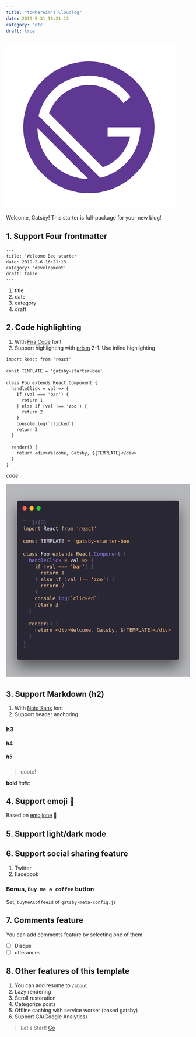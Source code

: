 ```yaml
---
title: "towhereim's Cloudlog"
date: 2019-5-31 16:21:13
category: 'etc'
draft: true
---
```


![](./images/hello.png)

Welcome, Gatsby! This starter is full-package for your new blog!

## 1. Support Four frontmatter

```
---
title: 'Welcome Bee starter'
date: 2019-2-6 16:21:13
category: 'development'
draft: false
---
```

1. title
2. date
3. category
4. draft

## 2. Code highlighting

1. With [Fira Code](https://github.com/tonsky/FiraCode) font
2. Support highlighting with [prism](https://github.com/PrismJS/prism)
   2-1. Use inline highlighting

```js{3}
import React from 'react'

const TEMPLATE = 'gatsby-starter-bee'

class Foo extends React.Component {
  handleClick = val => {
    if (val === 'bar') {
      return 1
    } else if (val !== 'zoo') {
      return 2
    }
    console.log(`clicked`)
    return 3
  }

  render() {
    return <div>Welcome, Gatsby, ${TEMPLATE}</div>
  }
}
```

_code_

![](./images/code_example.png)

## 3. Support Markdown (h2)

1. With [Noto Sans](https://fonts.google.com/specimen/Noto+Sans) font
2. Support header anchoring

### h3

#### h4

##### h5

> quote!

**bold** _italic_

## 4. Support emoji :rocket:

Based on [emojione](https://github.com/emojione/emojione) :pray:

## 5. Support light/dark mode

## 6. Support social sharing feature

1. Twitter
2. Facebook

### Bonus, `Buy me a coffee` button

Set, `buyMeACoffeeId` of `gatsby-meta-config.js`

## 7. Comments feature

You can add comments feature by selecting one of them.

- [ ] Disqus
- [ ] utterances

## 8. Other features of this template

1. You can add resume to `/about`
2. Lazy rendering
3. Scroll restoration
4. Categorize posts
5. Offline caching with service worker (based gatsby)
6. Support GA(Google Analytics)

> Let's Start! [Go](https://github.com/JaeYeopHan/gatsby-starter-bee)

